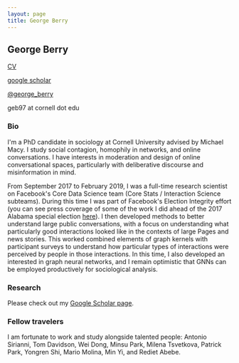 ```yaml
---
layout: page
title: George Berry
---
```


## George Berry

[CV](georgeberry.github.io/cv.pdf)

[google scholar](https://scholar.google.com/citations?user=QqsOZm4AAAAJ&hl=en)

[@george_berry](https://twitter.com/george_berry)

geb97 at cornell dot edu

### Bio

I'm a PhD candidate in sociology at Cornell University advised by Michael Macy. I study social contagion, homophily in networks, and online conversations. I have interests in moderation and design of online conversational spaces, particularly with deliberative discourse and misinformation in mind.

From September 2017 to February 2019, I was a full-time research scientist on Facebook's Core Data Science team (Core Stats / Interaction Science subteams). During this time I was part of Facebook's Election Integrity effort (you can see press coverage of some of the work I did ahead of the 2017 Alabama special election [here](https://money.cnn.com/2018/03/21/technology/mark-zuckerberg-cnn-interview-transcript/index.html)). I then developed methods to better understand large public conversations, with a focus on understanding what particularly good interactions looked like in the contexts of large Pages and news stories. This worked combined elements of graph kernels with participant surveys to understand how particular types of interactions were perceived by people in those interactions. In this time, I also developed an interested in graph neural networks, and I remain optimistic that GNNs can be employed productively for sociological analysis.

### Research

Please check out my [Google Scholar page](https://scholar.google.com/citations?user=QqsOZm4AAAAJ&hl=en).


### Fellow travelers

I am fortunate to work and study alongside talented people: Antonio Sirianni, Tom Davidson, Wei Dong, Minsu Park, Milena Tsvetkova, Patrick Park, Yongren Shi, Mario Molina, Min Yi, and Rediet Abebe.
